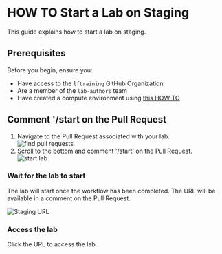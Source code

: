 # HOW TO Start a Lab on Staging

This guide explains how to start a lab on staging.

## Prerequisites

Before you begin, ensure you:

- Have access to the `lftraining` GitHub Organization
- Are a member of the `lab-authors` team
- Have created a compute environment using [this HOW TO ](create-a-compute-environment-using-templates.md)


## Comment '/start on the Pull Request

1. Navigate to the Pull Request associated with your lab. 
      ![find pull requests](../img/HOWTOS/start-lab-on-staging/find-pull-request.png)
2. Scroll to the bottom and comment '/start' on the Pull Request.
      ![start lab](../img/HOWTOS/start-lab-on-staging/add-start-comment.png)


### Wait for the lab to start
The lab will start once the workflow has been completed. The URL will be available in a comment on the Pull Request.

![Staging URL](../img/HOWTOS/start-lab-on-staging/action-comments-and-url.png)

### Access the lab
Click the URL to access the lab.